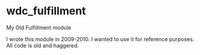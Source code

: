 wdc_fulfillment
===============

My Old Fulfillment module

I wrote this module in 2009-2010. I wanted to use it for reference purposes. All code is old and haggered. 
